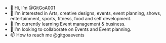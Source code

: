 - 👋 Hi, I’m @GitGoA001
- 👀 I’m interested in Arts, creative designs, events, event planning, shows, entertainment, sports, fitness, food and self development.
- 🌱 I’m currently learning Event management & business.
- 💞️ I’m looking to collaborate on Events and Event planning.
- 📫 How to reach me @gitgoaevents

<!---
GitGoA001/GitGoA001 is a ✨ special ✨ repository because its `README.md` (this file) appears on your GitHub profile.
You can click the Preview link to take a look at your changes.
--->
